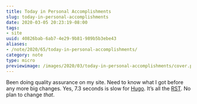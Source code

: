 ```yaml
---
title: Today in Personal Accomplishments
slug: today-in-personal-accomplishments
date: 2020-03-05 20:23:19-08:00
tags:
- site
uuid: 40826bab-6ab7-4e29-9b81-989b5b3ebe43
aliases:
- /note/2020/65/today-in-personal-accomplishments/
category: note
type: micro
previewimage: /images/2020/03/today-in-personal-accomplishments/cover.png
---
```

Been doing quality assurance on my site. Need to know what I got before
any more big changes. Yes, 7.3 seconds is slow for
[Hugo](https://gohugo.io). It’s all the [RST](/tags/rst). No plan to
change *that*.